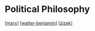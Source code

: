 # Political Philosophy

[[marx]]
[[walter-benjamin]]
[[zizek]]

[//begin]: # "Autogenerated link references for markdown compatibility"
[marx]: marx.md "Marx"
[walter-benjamin]: walter-benjamin.md "Walter benjamin"
[zizek]: zizek.md "Zizek"
[//end]: # "Autogenerated link references"
